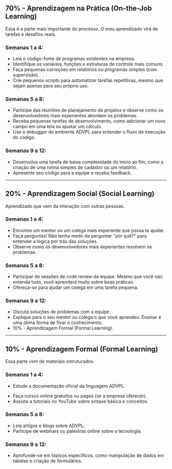 ## 70% - Aprendizagem na Prática (On-the-Job Learning)
Essa é a parte mais importante do processo. O meu aprendizado virá de tarefas e desafios reais.
### Semanas 1 a 4:

- Leia o código-fonte de programas existentes na empresa.
- Identifique as variáveis, funções e estruturas de controle mais comuns.
- Faça pequenas correções em relatórios ou programas simples (com supervisão).
- Crie pequenos scripts para automatizar tarefas repetitivas, mesmo que sejam apenas para seu próprio uso.
### Semanas 5 a 8:

- Participe das reuniões de planejamento de projetos e observe como os desenvolvedores mais experientes abordam os problemas.
- Receba pequenas tarefas de desenvolvimento, como adicionar um novo campo em uma tela ou ajustar um cálculo.
- Use o debugger do ambiente ADVPL para entender o fluxo de execução do código.
### Semanas 9 a 12:

- Desenvolva uma tarefa de baixa complexidade do início ao fim, como a criação de uma rotina simples de cadastro ou um relatório.
- Apresente seu código para a equipe e receba feedback.

___
## 20% - Aprendizagem Social (Social Learning)
Aprendizado que vem da interação com outras pessoas.
### Semanas 1 a 4:

- Encontre um mentor ou um colega mais experiente que possa te ajudar.
- Faça perguntas! Não tenha medo de perguntar "por quê?" para entender a lógica por trás das soluções.
- Observe como os desenvolvedores mais experientes resolvem os problemas.
### Semanas 5 a 8:

- Participar de sessões de code review da equipe. Mesmo que você não entenda tudo, você aprenderá muito sobre boas práticas.
- Ofereça-se para ajudar um colega em uma tarefa pequena.
### Semanas 9 a 12:

- Discuta soluções de problemas com a equipe.
- Explique para o seu mentor ou colega o que você aprendeu. Ensinar é uma ótima forma de fixar o conhecimento.
- 10% - Aprendizagem Formal (Formal Learning). 

---
## 10% - Aprendizagem Formal (Formal Learning)
Essa parte vem de materiais estruturados.
### Semanas 1 a 4:

* Estude a documentação oficial da linguagem ADVPL.
- Faça cursos online gratuitos ou pagos (se a empresa oferecer).
- Assista a tutoriais no YouTube sobre sintaxe básica e conceitos.
### Semanas 5 a 8:

- Leia artigos e blogs sobre ADVPL.
- Participe de webinars ou palestras online sobre a tecnologia.
### Semanas 9 a 12:

- Aprofunde-se em tópicos específicos, como manipulação de dados em tabelas e criação de formulários.
